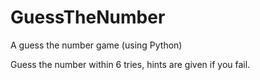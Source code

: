 # GuessTheNumber
A guess the number game (using Python)

Guess the number within 6 tries, hints are given if you fail.
